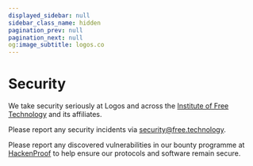 ```yaml
---
displayed_sidebar: null
sidebar_class_name: hidden
pagination_prev: null
pagination_next: null
og:image_subtitle: logos.co
---
```


# Security

We take security seriously at Logos and across the <a href="https://free.technology/" target="_blank">Institute of Free Technology</a> and its affiliates. 

Please report any security incidents via <a href="mailto:security@free.technology">security@free.technology</a>. 

Please report any discovered vulnerabilities in our bounty programme at <a href="https://hackenproof.com/ift" target="_blank">HackenProof</a> to help ensure our protocols and software remain secure.